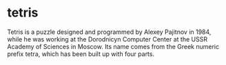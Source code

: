 # tetris

Tetris is a puzzle designed and programmed by Alexey Pajitnov in 1984, while he was working at the Dorodnicyn Computer Center at the USSR Academy of Sciences in Moscow. Its name comes from the Greek numeric prefix tetra, which has been built up with four parts.
